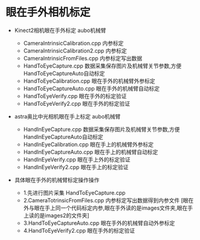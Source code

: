 # 眼在手外相机标定

- Kinect2相机眼在手外标定 aubo机械臂
    - CameraIntrinsicCalibration.cpp 内参标定
    - CameraIntrinsicCalibration2.cpp 内参标定
    - CameraIntrinsicFromFiles.cpp 内参标定写出数据
    - HandToEyeCapture.cpp 数据采集保存图片及机械臂关节参数,方便HandToEyeCaptureAuto自动标定
    - HandToEyeCalibration.cpp 眼在手外的机械臂外参标定
    - HandToEyeCaptureAuto.cpp 眼在手外的机械臂自动标定
    - HandToEyeVerify.cpp  眼在手外的标定验证
    - HandToEyeVerify2.cpp 眼在手外的标定验证
- astra奥比中光相机眼在手上标定 aubo机械臂
    - HandInEyeCapture.cpp 数据采集保存图片及机械臂关节参数,方便HandInEyeCaptureAuto自动标定
    - HandInEyeCalibration.cpp 眼在手上的机械臂外参标定
    - HandInEyeCaptureAuto.cpp 眼在手上的机械臂自动标定
    - HandInEyeVerify.cpp  眼在手上外的标定验证
    - HandInEyeVerify2.cpp 眼在手上的标定验证
 
- 具体眼在手外的机械臂标定操作操作 
  - 1.先进行图片采集 HandToEyeCapture.cpp
  - 2.CameraTotrinsicFromFiles.cpp 内参标定写出数据得到内参文件 [眼在外与眼在手上同一个代码标定内参,眼在手外读的是images文件夹,眼在手上读的是images2的文件夹]
  - 3.HandToEyeCaptureAuto.cpp 眼在手外的机械臂自动外参标定 
  - 4.HandToEyeVerify2.cpp 眼在手外的标定验证
